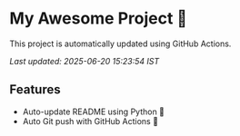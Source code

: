 # My Awesome Project 🚀

This project is automatically updated using GitHub Actions.

_Last updated: 2025-06-20 15:23:54 IST_

## Features
- Auto-update README using Python 🐍
- Auto Git push with GitHub Actions 🤖
